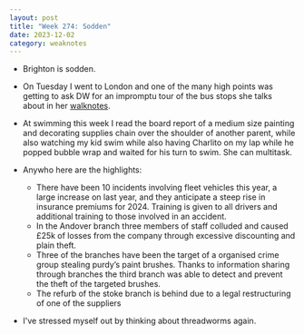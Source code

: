 ```yaml
---
layout: post
title: "Week 274: Sodden"
date: 2023-12-02
category: weaknotes
---
```

* Brighton is sodden.
* On Tuesday I went to London and one of the many high points was getting to ask DW for an impromptu tour of the bus stops she talks about in her [walknotes](https://walknotes.com/2023/12/02/27-november-1-december/).
* At swimming this week I read the board report of a medium size painting and decorating supplies chain over the shoulder of another parent, while also watching my kid swim while also having Charlito on my lap while he popped bubble wrap and waited for his turn to swim. She can multitask.
* Anywho here are the highlights:

  * There have been 10 incidents involving fleet vehicles this year, a large increase on last year, and they anticipate a steep rise in insurance premiums for 2024. Training is given to all drivers and additional training to those involved in an accident.
  * In the Andover branch three members of staff colluded and caused £25k of losses from the company through excessive discounting and plain theft.
  * Three of the branches have been the target of a organised crime group stealing purdy’s paint brushes. Thanks to information sharing through branches the third branch was able to detect and prevent the theft of the targeted brushes.
  * The refurb of the stoke branch is behind due to a legal restructuring of one of the suppliers

* I've stressed myself out by thinking about threadworms again.
